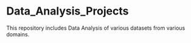 # Data_Analysis_Projects
This repository includes Data Analysis of various datasets from various domains.

